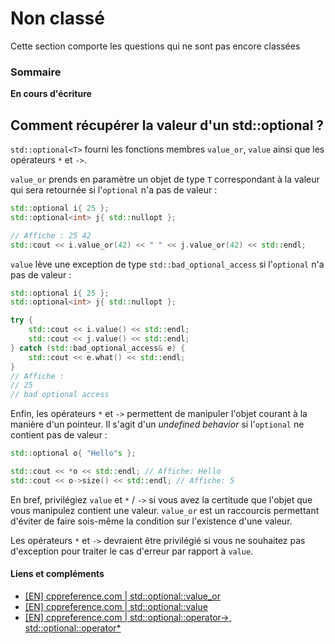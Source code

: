 # Non classé

Cette section comporte les questions qui ne sont pas encore classées

### Sommaire

**En cours d'écriture**

## Comment récupérer la valeur d'un std::optional<T> ?

`std::optional<T>` fourni les fonctions membres `value_or`, `value` ainsi que les opérateurs `*` et `->`.

`value_or` prends en paramètre un objet de type `T` correspondant à la valeur qui sera retournée si l'`optional` n'a pas de valeur :

```cpp
std::optional i{ 25 };
std::optional<int> j{ std::nullopt };

// Affiche : 25 42
std::cout << i.value_or(42) << " " << j.value_or(42) << std::endl;
```

`value` lève une exception de type `std::bad_optional_access` si l'`optional` n'a pas de valeur :

```cpp
std::optional i{ 25 };
std::optional<int> j{ std::nullopt };

try {
    std::cout << i.value() << std::endl;
    std::cout << j.value() << std::endl;
} catch (std::bad_optional_access& e) {
    std::cout << e.what() << std::endl;   
}
// Affiche :
// 25
// bad optional access
```

Enfin, les opérateurs `*` et `->` permettent de manipuler l'objet courant à la manière d'un pointeur. Il s'agit d'un *undefined behavior* si l'`optional` ne contient pas de valeur :

```cpp
std::optional o{ "Hello"s };

std::cout << *o << std::endl; // Affiche: Hello
std::cout << o->size() << std::endl; // Affiche: 5
```

En bref, privilégiez `value` et `*` / `->` si vous avez la certitude que l'objet que vous manipulez contient une valeur. `value_or` est un raccourcis permettant d'éviter de faire sois-même la condition sur l'existence d'une valeur.

Les opérateurs `*` et `->` devraient être privilégié si vous ne souhaitez pas d'exception pour traiter le cas d'erreur par rapport à `value`.

#### Liens et compléments
 - [[EN] cppreference.com | std::optional::value_or](https://en.cppreference.com/w/cpp/utility/optional/value_or)
 - [[EN] cppreference.com | std::optional::value](https://en.cppreference.com/w/cpp/utility/optional/value)
 - [[EN] cppreference.com | std::optional::operator->, std::optional::operator*](https://en.cppreference.com/w/cpp/utility/optional/operator*)
